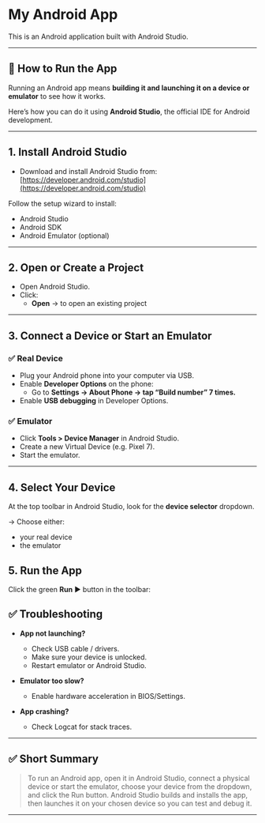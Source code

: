# My Android App

This is an Android application built with Android Studio.

---

## 🚀 How to Run the App

Running an Android app means **building it and launching it on a device or emulator** to see how it works.

Here’s how you can do it using **Android Studio**, the official IDE for Android development.

---

## 1. Install Android Studio

- Download and install Android Studio from:
  [https://developer.android.com/studio](https://developer.android.com/studio)

Follow the setup wizard to install:
- Android Studio
- Android SDK
- Android Emulator (optional)

---

## 2. Open or Create a Project

- Open Android Studio.
- Click:
    - **Open** → to open an existing project
---

## 3. Connect a Device or Start an Emulator

### ✅ Real Device

- Plug your Android phone into your computer via USB.
- Enable **Developer Options** on the phone:
    - Go to **Settings → About Phone → tap “Build number” 7 times.**
- Enable **USB debugging** in Developer Options.

### ✅ Emulator

- Click **Tools > Device Manager** in Android Studio.
- Create a new Virtual Device (e.g. Pixel 7).
- Start the emulator.

---

## 4. Select Your Device

At the top toolbar in Android Studio, look for the **device selector** dropdown.

→ Choose either:
- your real device
- the emulator

## 5. Run the App

Click the green **Run** ▶️ button in the toolbar:

## ✅ Troubleshooting

- **App not launching?**
    - Check USB cable / drivers.
    - Make sure your device is unlocked.
    - Restart emulator or Android Studio.

- **Emulator too slow?**
    - Enable hardware acceleration in BIOS/Settings.

- **App crashing?**
    - Check Logcat for stack traces.

---

## ✅ Short Summary

> To run an Android app, open it in Android Studio, connect a physical device or start the emulator, choose your device from the dropdown, and click the Run button. Android Studio builds and installs the app, then launches it on your chosen device so you can test and debug it.

---